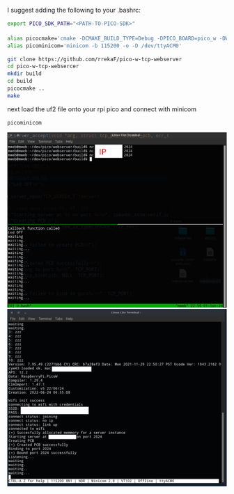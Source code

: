 I suggest adding the following to your .bashrc:
```sh
export PICO_SDK_PATH="<PATH-TO-PICO-SDK>"

alias picocmake='cmake -DCMAKE_BUILD_TYPE=Debug -DPICO_BOARD=pico_w -DWIFI_SSID="<YOUR WIFI SSID>" -DWIFI_PASSWORD="<YOUR WIFI PASSWORD>"'
alias picominicom='minicom -b 115200 -o -D /dev/ttyACM0'
```


```sh
git clone https://github.com/rrekaF/pico-w-tcp-webserver
cd pico-w-tcp-websercer
mkdir build
cd build
picocmake ..
make
```

next load the uf2 file onto your rpi pico and connect with minicom
```sh
picominicom
```


![photo1](screenshots/photo1.png)
![photo2](screenshots/photo2.png)


